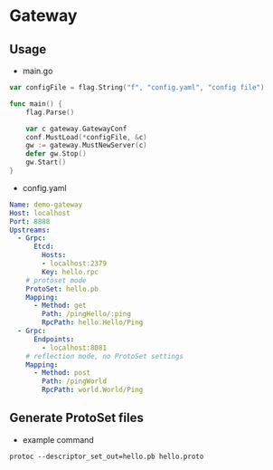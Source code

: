 # Gateway

## Usage

- main.go

```go
var configFile = flag.String("f", "config.yaml", "config file")

func main() {
	flag.Parse()

	var c gateway.GatewayConf
	conf.MustLoad(*configFile, &c)
	gw := gateway.MustNewServer(c)
	defer gw.Stop()
	gw.Start()
}
```

- config.yaml

```yaml
Name: demo-gateway
Host: localhost
Port: 8888
Upstreams:
  - Grpc:
      Etcd:
        Hosts:
        - localhost:2379
        Key: hello.rpc
    # protoset mode
    ProtoSet: hello.pb
    Mapping:
      - Method: get
        Path: /pingHello/:ping
        RpcPath: hello.Hello/Ping
  - Grpc:
      Endpoints:
        - localhost:8081
    # reflection mode, no ProtoSet settings
    Mapping:
      - Method: post
        Path: /pingWorld
        RpcPath: world.World/Ping
```

## Generate ProtoSet files

- example command

```shell
protoc --descriptor_set_out=hello.pb hello.proto
```

